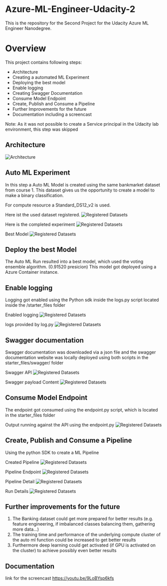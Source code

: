 # Azure-ML-Engineer-Udacity-2

This is the repository for the Second Project for the Udacity Azure ML Engineer Nanodegree.

# Overview 

This project contains following steps: 

- Architecture
- Creating a automated ML Experiment
- Deploying the best model
- Enable logging
- Creating Swagger Documentation 
- Consume Model Endpoint
- Create, Publish and Consume a Pipeline
- Further Improvements for the future
- Documentation including a screencast


Note: As it was not possible to create a Service principal in the Udacity lab environment, this step was skipped


## Architecture
![Architecture](https://github.com/Graflinger/Azure-ML-Engineer-Udacity-2/blob/4ba78b432cc405043f40bd557c27fc770c7151ee/Screenshots/Diagram%202021-06-03%2021-24-09.png)

## Auto ML Experiment
In this step a Auto ML Model is created using the same bankmarket dataset from course 1. 
This dataset gives us the opportunity to create a model to make a binary classification.

For compute resource a Standard_DS12_v2 is used. 

Here ist the used dataset registered.
![Registered Datasets](https://github.com/Graflinger/Azure-ML-Engineer-Udacity-2/blob/d2b21350ca3d342efddf8bf79b42dcbb2bd6ccf0/Screenshots/2_RegisteredDatasets.PNG)

Here is the completed experiment
![Registered Datasets](https://github.com/Graflinger/Azure-ML-Engineer-Udacity-2/blob/d2b21350ca3d342efddf8bf79b42dcbb2bd6ccf0/Screenshots/2experimentcompleted.PNG)

Best Model
![Registered Datasets](https://github.com/Graflinger/Azure-ML-Engineer-Udacity-2/blob/d2b21350ca3d342efddf8bf79b42dcbb2bd6ccf0/Screenshots/2bestmodel.PNG)

## Deploy the best Model
The Auto ML Run resulted into a best model, which used the voting ensemble algorithm. (0.91520 presicion)
This model got deployed using a Azure Container instance.

## Enable logging
Logging got enabled using the Python sdk inside the logs.py script located inside the /starter_files folder

Enabled logging
![Registered Datasets](https://github.com/Graflinger/Azure-ML-Engineer-Udacity-2/blob/c5b13c398b7acaf8ee57a5c596fe9c7d5ccdcbac/Screenshots/ApplicationInsightTrue.PNG)

logs provided by log.py
![Registered Datasets](https://github.com/Graflinger/Azure-ML-Engineer-Udacity-2/blob/d2b21350ca3d342efddf8bf79b42dcbb2bd6ccf0/Screenshots/logs.PNG)

## Swagger documentation
Swagger documentation was downloaded via a json file and the swagger documentation website was locally deployed using both scripts in the starter_files/swagger/ folder

Swagger API
![Registered Datasets](https://github.com/Graflinger/Azure-ML-Engineer-Udacity-2/blob/d2b21350ca3d342efddf8bf79b42dcbb2bd6ccf0/Screenshots/swagger.PNG)

Swagger payload Content
![Registered Datasets](https://github.com/Graflinger/Azure-ML-Engineer-Udacity-2/blob/d2b21350ca3d342efddf8bf79b42dcbb2bd6ccf0/Screenshots/swaggerContents.PNG)

## Consume Model Endpoint
The endpoint got consumed using the endpoint.py script, which is located in the starter_files folder

Output running against the API using the endpoint.py
![Registered Datasets](https://github.com/Graflinger/Azure-ML-Engineer-Udacity-2/blob/d2b21350ca3d342efddf8bf79b42dcbb2bd6ccf0/Screenshots/endpointResult.PNG)

## Create, Publish and Consume a Pipeline
Using the python SDK to create a ML Pipeline

Created Pipeline
![Registered Datasets](https://github.com/Graflinger/Azure-ML-Engineer-Udacity-2/blob/d2b21350ca3d342efddf8bf79b42dcbb2bd6ccf0/Screenshots/pipelineCreated.PNG)


Pipeline Endpoint
![Registered Datasets](https://github.com/Graflinger/Azure-ML-Engineer-Udacity-2/blob/d2b21350ca3d342efddf8bf79b42dcbb2bd6ccf0/Screenshots/pipelinerest.PNG)

Pipeline Detail
![Registered Datasets](https://github.com/Graflinger/Azure-ML-Engineer-Udacity-2/blob/d2b21350ca3d342efddf8bf79b42dcbb2bd6ccf0/Screenshots/BankmarketingwithautomlRun.PNG)

Run Details
![Registered Datasets](https://github.com/Graflinger/Azure-ML-Engineer-Udacity-2/blob/d2b21350ca3d342efddf8bf79b42dcbb2bd6ccf0/Screenshots/pipelinerundetail.PNG)

## Further improvements for the future

1. The Banking dataset could get more prepared for better results (e.g. feature engineering, if imbalanced classes balancing them, gathering more data...)
2. The training time and performance of the underlying compute cluster of the auto ml function could be increased to get better results
3. Furthermore deep learning could get activated (if GPU is activated on the cluster) to achieve possibly even better results 

## Documentation
link for the screencast
https://youtu.be/9LoBYsp6kfs

